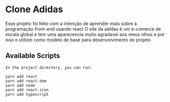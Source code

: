 # Clone Adidas

Esse projeto foi feito com a intenção de aprender mais sobre a programação front-end usando react
O site da adidas é um e-comerce de escala global e tem uma aparecencia muito agradavel aos meus olhos
e por isso o utilizei como modelo de base para desenvolvimento do projeto

## Available Scripts

    In the project directory, you can run:

    yarn add react
    yarn add react-dom
    yarn add node
    yarn add react-icon
    yarn add typescript

